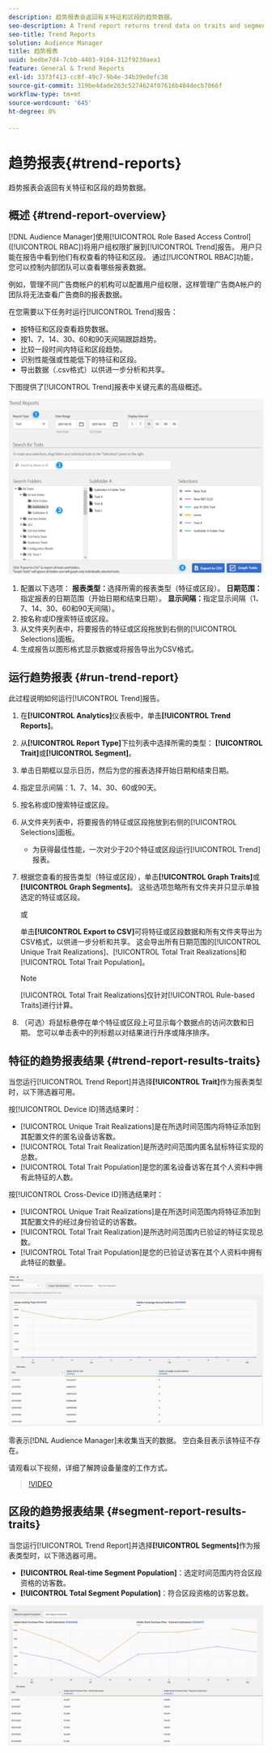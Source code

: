 ```yaml
---
description: 趋势报表会返回有关特征和区段的趋势数据。
seo-description: A Trend report returns trend data on traits and segments.
seo-title: Trend Reports
solution: Audience Manager
title: 趋势报表
uuid: bedbe7d4-7cbb-4403-9104-312f9230aea1
feature: General & Trend Reports
exl-id: 3373f413-cc8f-49c7-9b4e-34b39e0efc38
source-git-commit: 319be4dade263c5274624f07616b404decb7066f
workflow-type: tm+mt
source-wordcount: '645'
ht-degree: 0%

---
```


# 趋势报表{#trend-reports}

趋势报表会返回有关特征和区段的趋势数据。

## 概述 {#trend-report-overview}

<!-- 

c_trend_reports.xml

 -->

[!DNL Audience Manager]使用[!UICONTROL Role Based Access Control] ([!UICONTROL RBAC])将用户组权限扩展到[!UICONTROL Trend]报告。 用户只能在报告中看到他们有权查看的特征和区段。 通过[!UICONTROL RBAC]功能，您可以控制内部团队可以查看哪些报表数据。

例如，管理不同广告商帐户的机构可以配置用户组权限，这样管理广告商A帐户的团队将无法查看广告商B的报表数据。

在您需要以下任务时运行[!UICONTROL Trend]报告：

* 按特征和区段查看趋势数据。
* 按1、7、14、30、60和90天间隔跟踪趋势。
* 比较一段时间内特征和区段趋势。
* 识别性能强或性能低下的特征和区段。
* 导出数据（.csv格式）以供进一步分析和共享。

下图提供了[!UICONTROL Trend]报表中关键元素的高级概述。

![](assets/trend_reports.png)

1. 配置以下选项：
   **报表类型：**&#x200B;选择所需的报表类型（特征或区段）。
   **日期范围：**&#x200B;指定报表的日期范围（开始日期和结束日期）。
   **显示间隔：**&#x200B;指定显示间隔（1、7、14、30、60和90天间隔）。
1. 按名称或ID搜索特征或区段。
1. 从文件夹列表中，将要报告的特征或区段拖放到右侧的[!UICONTROL Selections]面板。
1. 生成报告以图形格式显示数据或将报告导出为CSV格式。

## 运行趋势报表 {#run-trend-report}

此过程说明如何运行[!UICONTROL Trend]报告。

<!-- 

t_working_with_trend_reports.xml

 -->

1. 在&#x200B;**[!UICONTROL Analytics]**&#x200B;仪表板中，单击&#x200B;**[!UICONTROL Trend Reports]**。
1. 从&#x200B;**[!UICONTROL Report Type]**&#x200B;下拉列表中选择所需的类型： **[!UICONTROL Trait]**&#x200B;或&#x200B;**[!UICONTROL Segment]**。
1. 单击日期框以显示日历，然后为您的报表选择开始日期和结束日期。
1. 指定显示间隔：1、7、14、30、60或90天。
1. 按名称或ID搜索特征或区段。
1. 从文件夹列表中，将要报告的特征或区段拖放到右侧的[!UICONTROL Selections]面板。
   * 为获得最佳性能，一次对少于20个特征或区段运行[!UICONTROL Trend]报表。
1. 根据您查看的报告类型（特征或区段），单击&#x200B;**[!UICONTROL Graph Traits]**&#x200B;或&#x200B;**[!UICONTROL Graph Segments]**。 这些选项忽略所有文件夹并只显示单独选定的特征或区段。

   或

   单击&#x200B;**[!UICONTROL Export to CSV]**&#x200B;可将特征或区段数据和所有文件夹导出为CSV格式，以供进一步分析和共享。 这会导出所有日期范围的[!UICONTROL Unique Trait Realizations]、[!UICONTROL Total Trait Realizations]和[!UICONTROL Total Trait Population]。

   >[!NOTE]
   >
   >[!UICONTROL Total Trait Realizations]仅针对[!UICONTROL Rule-based Traits]进行计算。

1. （可选）将鼠标悬停在单个特征或区段上可显示每个数据点的访问次数和日期。 您可以单击表中的列标题以对结果进行升序或降序排序。

## 特征的趋势报表结果 {#trend-report-results-traits}

当您运行[!UICONTROL Trend Report]并选择&#x200B;**[!UICONTROL Trait]**&#x200B;作为报表类型时，以下筛选器可用。

按[!UICONTROL Device ID]筛选结果时：

* [!UICONTROL Unique Trait Realizations]是在所选时间范围内将特征添加到其配置文件的匿名设备访客数。
* [!UICONTROL Total Trait Realization]是所选时间范围内匿名鼠标特征实现的总数。
* [!UICONTROL Total Trait Population]是您的匿名设备访客在其个人资料中拥有此特征的人数。

按[!UICONTROL Cross-Device ID]筛选结果时：

* [!UICONTROL Unique Trait Realizations]是在所选时间范围内将特征添加到其配置文件的经过身份验证的访客数。
* [!UICONTROL Total Trait Realization]是所选时间范围内已验证的特征实现总数。
* [!UICONTROL Total Trait Population]是您的已验证访客在其个人资料中拥有此特征的数量。

![趋势报表特征](assets/trend-report-traits.png)

零表示[!DNL Audience Manager]未收集当天的数据。 空白条目表示该特征不存在。

请观看以下视频，详细了解跨设备量度的工作方式。

>[!VIDEO](https://experienceleague.adobe.com/docs/audience-manager-learn/tutorials/build-and-manage-audiences/profile-merge/understanding-cross-device-metrics-in-audience-manager.html)

## 区段的趋势报表结果 {#segment-report-results-traits}

当您运行[!UICONTROL Trend Report]并选择&#x200B;**[!UICONTROL Segments]**&#x200B;作为报表类型时，以下筛选器可用。

* **[!UICONTROL Real-time Segment Population]**：选定时间范围内符合区段资格的访客数。
* **[!UICONTROL Total Segment Population]**：符合区段资格的访客总数。

![趋势报表区段](assets/trend-report-segments.png)

